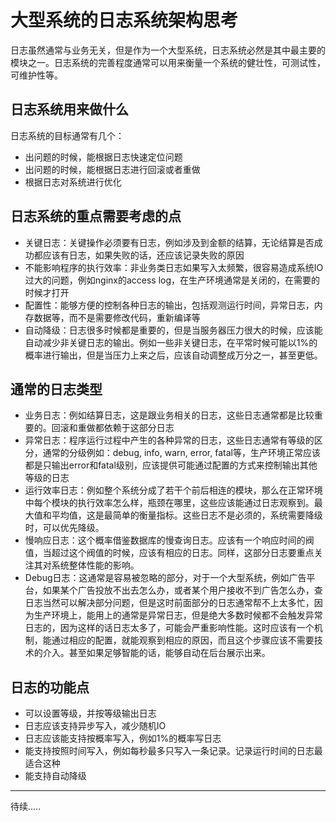# 大型系统的日志系统架构思考

日志虽然通常与业务无关，但是作为一个大型系统，日志系统必然是其中最主要的模块之一。日志系统的完善程度通常可以用来衡量一个系统的健壮性，可测试性，可维护性等。

## 日志系统用来做什么

日志系统的目标通常有几个：

- 出问题的时候，能根据日志快速定位问题
- 出问题的时候，能根据日志进行回滚或者重做
- 根据日志对系统进行优化

## 日志系统的重点需要考虑的点

- 关键日志：关键操作必须要有日志，例如涉及到金额的结算，无论结算是否成功都应该有日志，如果失败的话，还应该记录失败的原因
- 不能影响程序的执行效率：非业务类日志如果写入太频繁，很容易造成系统IO过大的问题，例如nginx的access log，在生产环境通常是关闭的，在需要的时候才打开
- 配置性：能够方便的控制各种日志的输出，包括观测运行时间，异常日志，内存数据等，而不是需要修改代码，重新编译等
- 自动降级：日志很多时候都是重要的，但是当服务器压力很大的时候，应该能自动减少非关键日志的输出。例如一些非关键日志，在平常时候可能以1%的概率进行输出，但是当压力上来之后，应该自动调整成万分之一，甚至更低。

## 通常的日志类型

- 业务日志：例如结算日志，这是跟业务相关的日志，这些日志通常都是比较重要的。回滚和重做都依赖于这部分日志
- 异常日志：程序运行过程中产生的各种异常的日志，这些日志通常有等级的区分，通常的分级例如：debug, info, warn, error, fatal等，生产环境正常应该都是只输出error和fatal级别，应该提供可能通过配置的方式来控制输出其他等级的日志
- 运行效率日志：例如整个系统分成了若干个前后相连的模块，那么在正常环境中每个模块的执行效率怎么样，瓶颈在哪里，这些应该能通过日志观察到。最大值和平均值，这是最简单的衡量指标。这些日志不是必须的，系统需要降级时，可以优先降级。
- 慢响应日志：这个概率借鉴数据库的慢查询日志。应该有一个响应时间的阀值，当超过这个阀值的时候，应该有相应的日志。同样，这部分日志要重点关注其对系统整体性能的影响。
- Debug日志：这通常是容易被忽略的部分，对于一个大型系统，例如广告平台，如果某个广告投放不出去怎么办，或者某个用户接收不到广告怎么办，查日志当然可以解决部分问题，但是这时前面部分的日志通常帮不上太多忙，因为生产环境上，能用上的通常是异常日志，但是绝大多数时候都不会触发异常日志的，因为这样的话日志太多了，可能会严重影响性能。这时应该有一个机制，能通过相应的配置，就能观察到相应的原因，而且这个步骤应该不需要技术的介入。甚至如果足够智能的话，能够自动在后台展示出来。

## 日志的功能点

- 可以设置等级，并按等级输出日志
- 日志应该支持异步写入，减少随机IO
- 日志应该能支持按概率写入，例如1%的概率写日志
- 能支持按照时间写入，例如每秒最多只写入一条记录。记录运行时间的日志最适合这种
- 能支持自动降级

---------

待续.....

